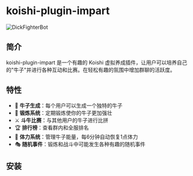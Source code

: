 # koishi-plugin-impart

![DickFighterBot](https://socialify.git.ci/zzzdajb/DickFighterBot/image?font=Inter&language=1&name=1&owner=1&pattern=Charlie+Brown&stargazers=1&theme=Auto)

## 简介

koishi-plugin-impart 是一个有趣的 Koishi 虚拟养成插件，让用户可以培养自己的"牛子"并进行各种互动和比赛。在轻松有趣的氛围中增加群聊的活跃度。

## 特性

- 🌱 **牛子生成**：每个用户可以生成一个独特的牛子
- 💪 **锻炼系统**：定期锻炼使你的牛子更加强壮
- ⚔️ **斗牛比赛**：与其他用户的牛子进行比拼
- 🏆 **排行榜**：查看群内和全服排名
- 🔋 **体力系统**：管理牛子能量，每6分钟自动恢复1点体力
- 🎭 **随机事件**：锻炼和战斗中可能发生各种有趣的随机事件

## 安装
